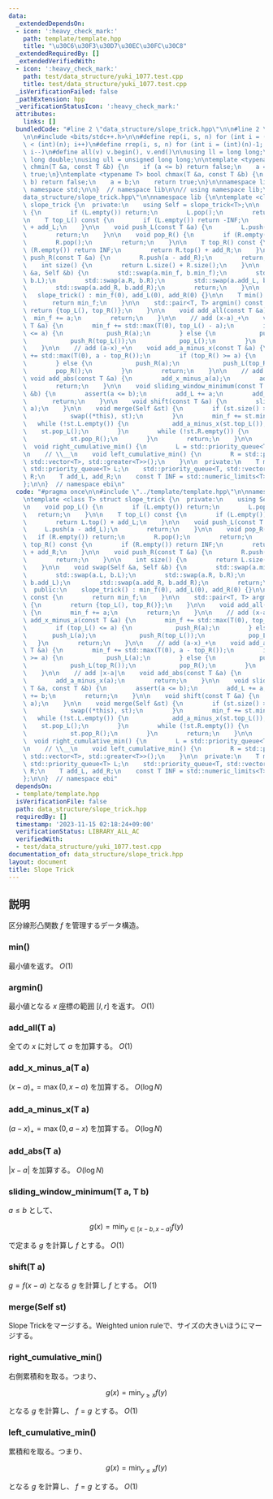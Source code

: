 ```yaml
---
data:
  _extendedDependsOn:
  - icon: ':heavy_check_mark:'
    path: template/template.hpp
    title: "\u30C6\u30F3\u30D7\u30EC\u30FC\u30C8"
  _extendedRequiredBy: []
  _extendedVerifiedWith:
  - icon: ':heavy_check_mark:'
    path: test/data_structure/yuki_1077.test.cpp
    title: test/data_structure/yuki_1077.test.cpp
  _isVerificationFailed: false
  _pathExtension: hpp
  _verificationStatusIcon: ':heavy_check_mark:'
  attributes:
    links: []
  bundledCode: "#line 2 \"data_structure/slope_trick.hpp\"\n\n#line 2 \"template/template.hpp\"\
    \n\n#include <bits/stdc++.h>\n\n#define rep(i, s, n) for (int i = (int)(s); i\
    \ < (int)(n); i++)\n#define rrep(i, s, n) for (int i = (int)(n)-1; i >= (int)(s);\
    \ i--)\n#define all(v) v.begin(), v.end()\n\nusing ll = long long;\nusing ld =\
    \ long double;\nusing ull = unsigned long long;\n\ntemplate <typename T> bool\
    \ chmin(T &a, const T &b) {\n    if (a <= b) return false;\n    a = b;\n    return\
    \ true;\n}\ntemplate <typename T> bool chmax(T &a, const T &b) {\n    if (a >=\
    \ b) return false;\n    a = b;\n    return true;\n}\n\nnamespace lib {\n\nusing\
    \ namespace std;\n\n}  // namespace lib\n\n// using namespace lib;\n#line 4 \"\
    data_structure/slope_trick.hpp\"\n\nnamespace lib {\n\ntemplate <class T> struct\
    \ slope_trick {\n  private:\n    using Self = slope_trick<T>;\n\n    void pop_L()\
    \ {\n        if (L.empty()) return;\n        L.pop();\n        return;\n    }\n\
    \n    T top_L() const {\n        if (L.empty()) return -INF;\n        return L.top()\
    \ + add_L;\n    }\n\n    void push_L(const T &a) {\n        L.push(a - add_L);\n\
    \        return;\n    }\n\n    void pop_R() {\n        if (R.empty()) return;\n\
    \        R.pop();\n        return;\n    }\n\n    T top_R() const {\n        if\
    \ (R.empty()) return INF;\n        return R.top() + add_R;\n    }\n\n    void\
    \ push_R(const T &a) {\n        R.push(a - add_R);\n        return;\n    }\n\n\
    \    int size() {\n        return L.size() + R.size();\n    }\n\n    void swap(Self\
    \ &a, Self &b) {\n        std::swap(a.min_f, b.min_f);\n        std::swap(a.L,\
    \ b.L);\n        std::swap(a.R, b.R);\n        std::swap(a.add_L, b.add_L);\n\
    \        std::swap(a.add_R, b.add_R);\n        return;\n    }\n\n  public:\n \
    \   slope_trick() : min_f(0), add_L(0), add_R(0) {}\n\n    T min() const {\n \
    \       return min_f;\n    }\n\n    std::pair<T, T> argmin() const {\n       \
    \ return {top_L(), top_R()};\n    }\n\n    void add_all(const T &a) {\n      \
    \  min_f += a;\n        return;\n    }\n\n    // add (x-a)_+\n    void add_x_minus_a(const\
    \ T &a) {\n        min_f += std::max(T(0), top_L() - a);\n        if (top_L()\
    \ <= a) {\n            push_R(a);\n        } else {\n            push_L(a);\n\
    \            push_R(top_L());\n            pop_L();\n        }\n        return;\n\
    \    }\n\n    // add (a-x)_+\n    void add_a_minus_x(const T &a) {\n        min_f\
    \ += std::max(T(0), a - top_R());\n        if (top_R() >= a) {\n            push_L(a);\n\
    \        } else {\n            push_R(a);\n            push_L(top_R());\n    \
    \        pop_R();\n        }\n        return;\n    }\n\n    // add |x-a|\n   \
    \ void add_abs(const T &a) {\n        add_x_minus_a(a);\n        add_a_minus_x(a);\n\
    \        return;\n    }\n\n    void sliding_window_minimum(const T &a, const T\
    \ &b) {\n        assert(a <= b);\n        add_L += a;\n        add_R += b;\n \
    \       return;\n    }\n\n    void shift(const T &a) {\n        sliding_window_minimum(a,\
    \ a);\n    }\n\n    void merge(Self &st) {\n        if (st.size() > size()) {\n\
    \            swap((*this), st);\n        }\n        min_f += st.min_f;\n     \
    \   while (!st.L.empty()) {\n            add_a_minus_x(st.top_L());\n        \
    \    st.pop_L();\n        }\n        while (!st.R.empty()) {\n            add_x_minus_a(st.top_R());\n\
    \            st.pop_R();\n        }\n        return;\n    }\n\n    // __/\n  \
    \  void right_cumulative_min() {\n        L = std::priority_queue<T>();\n    }\n\
    \n    // \\__\n    void left_cumulative_min() {\n        R = std::priority_queue<T,\
    \ std::vector<T>, std::greater<T>>();\n    }\n\n  private:\n    T min_f;\n   \
    \ std::priority_queue<T> L;\n    std::priority_queue<T, std::vector<T>, std::greater<T>>\
    \ R;\n    T add_L, add_R;\n    const T INF = std::numeric_limits<T>::max() / 4;\n\
    };\n\n}  // namespace ebi\n"
  code: "#pragma once\n\n#include \"../template/template.hpp\"\n\nnamespace lib {\n\
    \ntemplate <class T> struct slope_trick {\n  private:\n    using Self = slope_trick<T>;\n\
    \n    void pop_L() {\n        if (L.empty()) return;\n        L.pop();\n     \
    \   return;\n    }\n\n    T top_L() const {\n        if (L.empty()) return -INF;\n\
    \        return L.top() + add_L;\n    }\n\n    void push_L(const T &a) {\n   \
    \     L.push(a - add_L);\n        return;\n    }\n\n    void pop_R() {\n     \
    \   if (R.empty()) return;\n        R.pop();\n        return;\n    }\n\n    T\
    \ top_R() const {\n        if (R.empty()) return INF;\n        return R.top()\
    \ + add_R;\n    }\n\n    void push_R(const T &a) {\n        R.push(a - add_R);\n\
    \        return;\n    }\n\n    int size() {\n        return L.size() + R.size();\n\
    \    }\n\n    void swap(Self &a, Self &b) {\n        std::swap(a.min_f, b.min_f);\n\
    \        std::swap(a.L, b.L);\n        std::swap(a.R, b.R);\n        std::swap(a.add_L,\
    \ b.add_L);\n        std::swap(a.add_R, b.add_R);\n        return;\n    }\n\n\
    \  public:\n    slope_trick() : min_f(0), add_L(0), add_R(0) {}\n\n    T min()\
    \ const {\n        return min_f;\n    }\n\n    std::pair<T, T> argmin() const\
    \ {\n        return {top_L(), top_R()};\n    }\n\n    void add_all(const T &a)\
    \ {\n        min_f += a;\n        return;\n    }\n\n    // add (x-a)_+\n    void\
    \ add_x_minus_a(const T &a) {\n        min_f += std::max(T(0), top_L() - a);\n\
    \        if (top_L() <= a) {\n            push_R(a);\n        } else {\n     \
    \       push_L(a);\n            push_R(top_L());\n            pop_L();\n     \
    \   }\n        return;\n    }\n\n    // add (a-x)_+\n    void add_a_minus_x(const\
    \ T &a) {\n        min_f += std::max(T(0), a - top_R());\n        if (top_R()\
    \ >= a) {\n            push_L(a);\n        } else {\n            push_R(a);\n\
    \            push_L(top_R());\n            pop_R();\n        }\n        return;\n\
    \    }\n\n    // add |x-a|\n    void add_abs(const T &a) {\n        add_x_minus_a(a);\n\
    \        add_a_minus_x(a);\n        return;\n    }\n\n    void sliding_window_minimum(const\
    \ T &a, const T &b) {\n        assert(a <= b);\n        add_L += a;\n        add_R\
    \ += b;\n        return;\n    }\n\n    void shift(const T &a) {\n        sliding_window_minimum(a,\
    \ a);\n    }\n\n    void merge(Self &st) {\n        if (st.size() > size()) {\n\
    \            swap((*this), st);\n        }\n        min_f += st.min_f;\n     \
    \   while (!st.L.empty()) {\n            add_a_minus_x(st.top_L());\n        \
    \    st.pop_L();\n        }\n        while (!st.R.empty()) {\n            add_x_minus_a(st.top_R());\n\
    \            st.pop_R();\n        }\n        return;\n    }\n\n    // __/\n  \
    \  void right_cumulative_min() {\n        L = std::priority_queue<T>();\n    }\n\
    \n    // \\__\n    void left_cumulative_min() {\n        R = std::priority_queue<T,\
    \ std::vector<T>, std::greater<T>>();\n    }\n\n  private:\n    T min_f;\n   \
    \ std::priority_queue<T> L;\n    std::priority_queue<T, std::vector<T>, std::greater<T>>\
    \ R;\n    T add_L, add_R;\n    const T INF = std::numeric_limits<T>::max() / 4;\n\
    };\n\n}  // namespace ebi"
  dependsOn:
  - template/template.hpp
  isVerificationFile: false
  path: data_structure/slope_trick.hpp
  requiredBy: []
  timestamp: '2023-11-15 02:18:24+09:00'
  verificationStatus: LIBRARY_ALL_AC
  verifiedWith:
  - test/data_structure/yuki_1077.test.cpp
documentation_of: data_structure/slope_trick.hpp
layout: document
title: Slope Trick
---
```


## 説明

区分線形凸関数 $f$ を管理するデータ構造。

### min()

最小値を返す。 $O(1)$

### argmin()

最小値となる $x$ 座標の範囲 $[l, r]$ を返す。 $O(1)$

### add_all(T a)

全ての $x$ に対して $a$ を加算する。 $O(1)$

### add_x_minus_a(T a)

$(x-a)_+ = \max(0, x - a)$ を加算する。 $O(\log N)$

### add_a_minus_x(T a)

$(a-x)_+ = \max(0, a-x)$ を加算する。 $O(\log N)$

### add_abs(T a)

$|x - a|$ を加算する。 $O(\log N)$

### sliding_window_minimum(T a, T b)

$a \leq b$ として、

$$
g(x) = \min_{y \in [x-b, x-a]} f(y)
$$

で定まる $g$ を計算し $f$ とする。 $O(1)$

### shift(T a)

$g = f(x-a)$ となる $g$ を計算し $f$ とする。 $O(1)$

### merge(Self st)

Slope Trickをマージする。Weighted union ruleで、サイズの大きいほうにマージする。

### right_cumulative_min()

右側累積和を取る。つまり、

$$g(x) = \min_{y \geq x} f(y)$$

となる $g$ を計算し、 $f = g$ とする。 $O(1)$

### left_cumulative_min()

累積和を取る。つまり、

$$g(x) = \min_{y \leq x} f(y)$$ 

となる $g$ を計算し、 $f = g$ とする。 $O(1)$